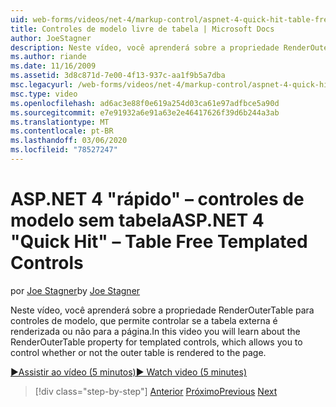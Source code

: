 ```yaml
---
uid: web-forms/videos/net-4/markup-control/aspnet-4-quick-hit-table-free-templated-controls
title: Controles de modelo livre de tabela | Microsoft Docs
author: JoeStagner
description: Neste vídeo, você aprenderá sobre a propriedade RenderOuterTable para controles de modelo, que permite controlar se a tabela externa é renderizada ou não...
ms.author: riande
ms.date: 11/16/2009
ms.assetid: 3d8c871d-7e00-4f13-937c-aa1f9b5a7dba
msc.legacyurl: /web-forms/videos/net-4/markup-control/aspnet-4-quick-hit-table-free-templated-controls
msc.type: video
ms.openlocfilehash: ad6ac3e88f0e619a254d03ca61e97adfbce5a90d
ms.sourcegitcommit: e7e91932a6e91a63e2e46417626f39d6b244a3ab
ms.translationtype: MT
ms.contentlocale: pt-BR
ms.lasthandoff: 03/06/2020
ms.locfileid: "78527247"
---
```

# <a name="aspnet-4-quick-hit--table-free-templated-controls"></a><span data-ttu-id="bdd2a-103">ASP.NET 4 "rápido" – controles de modelo sem tabela</span><span class="sxs-lookup"><span data-stu-id="bdd2a-103">ASP.NET 4 "Quick Hit" – Table Free Templated Controls</span></span>

<span data-ttu-id="bdd2a-104">por [Joe Stagner](https://github.com/JoeStagner)</span><span class="sxs-lookup"><span data-stu-id="bdd2a-104">by [Joe Stagner](https://github.com/JoeStagner)</span></span>

<span data-ttu-id="bdd2a-105">Neste vídeo, você aprenderá sobre a propriedade RenderOuterTable para controles de modelo, que permite controlar se a tabela externa é renderizada ou não para a página.</span><span class="sxs-lookup"><span data-stu-id="bdd2a-105">In this video you will learn about the RenderOuterTable property for templated controls, which allows you to control whether or not the outer table is rendered to the page.</span></span> 

[<span data-ttu-id="bdd2a-106">&#9654;Assistir ao vídeo (5 minutos)</span><span class="sxs-lookup"><span data-stu-id="bdd2a-106">&#9654; Watch video (5 minutes)</span></span>](https://channel9.msdn.com/Blogs/ASP-NET-Site-Videos/aspnet-4-quick-hit-table-free-templated-controls)

> [!div class="step-by-step"]
> <span data-ttu-id="bdd2a-107">[Anterior](aspnet-4-quick-hit-new-rendering-option-for-check-box-lists-and-radio-button-lists.md)
> [Próximo](aspnet-4-quick-hit-tableless-menu-control.md)</span><span class="sxs-lookup"><span data-stu-id="bdd2a-107">[Previous](aspnet-4-quick-hit-new-rendering-option-for-check-box-lists-and-radio-button-lists.md)
[Next](aspnet-4-quick-hit-tableless-menu-control.md)</span></span>
